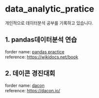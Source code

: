 # data_analytic_pratice
개인적으로 데이터분석 공부를 기록하고 있습니다. 

## 1. pandas데이터분석 연습
forder name: [pandas practice](https://github.com/surimjeon/data_analytic_pratice/tree/master/pandas_practice)
<br>
reference: https://wikidocs.net/book

## 2. 데이콘 경진대회
forder name: [dacon](https://github.com/surimjeon/data_analytic_pratice/tree/master/dacon_project)
<br>
reference: https://dacon.io/
